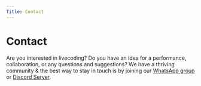 ```yaml
---
Title: Contact
---
```


# Contact

Are you interested in livecoding? Do you have an idea for a performance, collaboration, or any questions and suggestions? We have a thriving community & the best way to stay in touch is by joining our [WhatsApp group](https://chat.whatsapp.com/JP6hrvsmu5dEch89owoH8J) or [Discord Server](https://discord.gg/mz2mtxWtJ5). 
